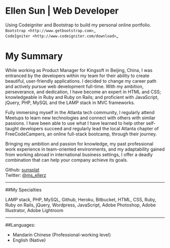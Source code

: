 Ellen Sun | Web Developer
======

Using Codeigniter and Bootstrap to build my personal online portfolio.  
`Bootstrap <http://www.getbootstrap.com>`_  
`CodeIgniter
<http://www.codeigniter.com/download>`_


My Summary
======

While working as Product Manager for Kingsoft in Beijing, China, I was entranced by the developers within my team for their ability to create beautiful, user-friendly applications. I decided to change my career path and actively pursue web development full-time. With my ambition, perseverance, and dedication, I have become an expert in HTML and CSS; knowledgeable in Ruby and Ruby on Rails; and proficient with JavaScript, jQuery, PHP, MySQL and the LAMP stack in MVC frameworks.  
  
Fully immersing myself in the Atlanta tech community, I regularly attend Meetups to learn new technologies and connect with others with similar passions. I have been able to use what I have learned to help other self-taught developers succeed and regularly lead the local Atlanta chapter of FreeCodeCampers, an online full-stack bootcamp, through their journey.  
  
Bringing my ambition and passion for knowledge, my past professional work experience in team-oriented environments, and my adaptability gained from working abroad in international business settings, I offer a deadly combination that can help your company achieve its goals.  
  
  
Github: [sunsplat](http://github.com/sunsplat)    
Twitter: [@ms_ellerz](http://www.twitter.com/ms_ellerz)


*********
##My Specialties


LAMP stack, PHP, MySQL, Github, Heroku, Bitbucket, HTML, CSS, Ruby, Ruby on Rails, jQuery, Wordpress, JavaScript, Adobe Photoshop, Adobe Illustrator, Adobe Lightroom


***************
##Languages:


* Mandarin Chinese (Professional-working level)  
* English (Native)